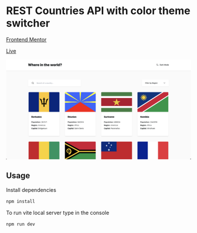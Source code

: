 # REST Countries API with color theme switcher

[Frontend Mentor](https://www.frontendmentor.io/challenges/rest-countries-api-with-color-theme-switcher-5cacc469fec04111f7b848ca)

[Live](https://rest-countries-hg.netlify.app/)

![Landing Page Image](./src/assets/bg.png)

## Usage

Install dependencies

```bash
npm install
```

To run vite local server type in the console

```bash
npm run dev
```
